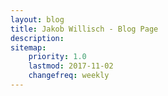 ```yaml
---
layout: blog
title: Jakob Willisch - Blog Page 
description: 
sitemap:
    priority: 1.0
    lastmod: 2017-11-02
    changefreq: weekly
---
```

